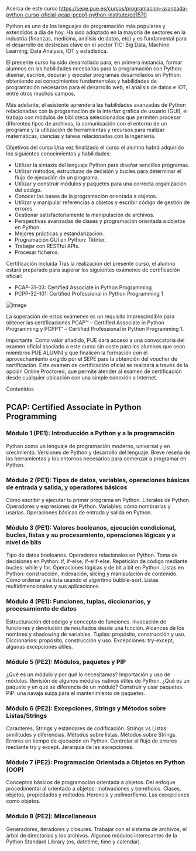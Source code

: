Acerca de este curso
https://sepe.pue.es/cursos/programacion-avanzada-python-curso-oficial-pcap-pcpp1-python-institute/ed1570 

Python es uno de los lenguajes de programación más populares y extendidos a día de hoy. Ha sido adoptado en la mayoría de sectores en la industria (finanzas, medicina, análisis de datos, etc) y es fundamental para el desarrollo de destrezas clave en el sector TIC: Big Data, Machine Learning, Data Analysis, IOT y estadística.

El presente curso ha sido desarrollado para, en primera instancia, formar alumnos en las habilidades necesarias para la programación con Python: diseñar, escribir, depurar y ejecutar programas desarrollados en Python: obteniendo así conocimientos fundamentales y habilidades de programación necesarias para el desarrollo web, el análisis de datos e IOT, entre otros muchos campos.

Más adelante, el asistente aprenderá las habilidades avanzadas de Python relacionadas con la programación de la interfaz gráfica de usuario (GUI), el trabajo con módulos de biblioteca seleccionados que permiten procesar diferentes tipos de archivos, la comunicación con el entorno de un programa y la utilización de herramientas y recursos para realizar matemáticas, ciencias y tareas relacionadas con la ingeniería.

Objetivos del curso
Una vez finalizado el curso el alumno habrá adquirido los siguientes conocimientos y habilidades:

* Utilizar la sintaxis del lenguaje Python para diseñar sencillos programas.
* Utilizar métodos, estructuras de decisión y bucles para determinar el flujo de ejecución de un programa.
* Utilizar y construir módulos y paquetes para una correcta organización del código.
* Conocer las bases de la programación orientada a objetos.
* Utilizar y manipular referencias a objetos y escribir código de gestión de errores.
* Gestionar satisfactoriamente la manipulación de archivos.
* Perspectivas avanzadas de clases y programación orientada a objetos en Python.
* Mejores prácticas y estandarización.
* Programación GUI en Python: TkInter.
* Trabajar con RESTful APIs.
* Procesar ficheros.

Certificación incluida
Tras la realización del presente curso, el alumno estará preparado para superar los siguientes exámenes de certificación oficial:

* PCAP-31-03: Certified Associate in Python Programming
* PCPP-32-101: Certified Professional in Python Programming 1  

![image](https://github.com/jdmc/learning/assets/6848470/e348e4ab-fe83-4166-aff2-f9abd935424c)

La superación de estos exámenes es un requisito imprescindible para obtener las certificaciones PCAP™ – Certified Associate in Python Programming y PCPP1™ – Certified Professional in Python Programming 1.

Importante: Como valor añadido, PUE dará acceso a una convocatoria del examen oficial asociado a este curso sin coste para los alumnos que sean miembros PUE ALUMNI y que finalicen la formación con el aprovechamiento exigido por el SEPE para la obtención del voucher de certificación. Este examen de certificación oficial se realizará a través de la opción Online Proctored, que permite atender al examen de certificación desde cualquier ubicación con una simple conexión a Internet.

Contenidos
## PCAP: Certified Associate in Python Programming

### Módulo 1 (PE1): Introducción a Python y a la programación

Python como un lenguaje de programación moderno, universal y en crecimiento.
Versiones de Python y desarrollo del lenguaje.
Breve reseña de las herramientas y los entornos necesarios para comenzar a programar en Python.

### Módulo 2 (PE1): Tipos de datos, variables, operaciones básicas de entrada y salida, y operadores básicos

Cómo escribir y ejecutar tu primer programa en Python.
Literales de Python.
Operadores y expresiones de Python.
Variables: cómo nombrarlas y usarlas.
Operaciones básicas de entrada y salida en Python.

### Módulo 3 (PE1): Valores booleanos, ejecución condicional, bucles, listas y su procesamiento, operaciones lógicas y a nivel de bits

Tipo de datos booleanos.
Operadores relacionales en Python.
Toma de decisiones en Python: if, if-else, if-elif-else.
Repetición de código mediante bucles: while y for.
Operaciones lógicas y de bit a bit en Python.
Listas en Python: construcción, indexación, slicing y manipulación de contenido.
Cómo ordenar una lista usando el algoritmo bubble-sort.
Listas multidimensionales y sus aplicaciones.

### Módulo 4 (PE1): Funciones, tuplas, diccionarios, y procesamiento de datos

Estructuración del código y concepto de funciones.
Invocación de funciones y devolución de resultados desde una función.
Alcances de los nombres y shadowing de variables.
Tuplas: propósito, construcción y uso.
Diccionarios: propósito, construcción y uso.
Excepciones: try-except, algunas excepciones útiles.

### Módulo 5 (PE2): Módulos, paquetes y PIP

¿Qué es un módulo y por qué lo necesitamos?
Importación y uso de módulos.
Revisión de algunos módulos nativos útiles de Python.
¿Qué es un paquete y en qué se diferencia de un módulo?
Construir y usar paquetes.
PIP: una navaja suiza para el mantenimiento de paquetes.

### Módulo 6 (PE2): Excepciones, Strings y Métodos sobre Listas/Strings

Caracteres, Strings y estándares de codificación.
Strings vs Listas: similitudes y diferencias.
Métodos sobre listas.
Métodos sobre Strings.
Errores en tiempo de ejecución en Python.
Controlar el flujo de errores mediante try y except.
Jerarquía de las excepciones.

### Módulo 7 (PE2): Programación Orientada a Objetos en Python (OOP)

Conceptos básicos de programación orientada a objetos.
Del enfoque procedimental al orientado a objetos: motivaciones y beneficios.
Clases, objetos, propiedades y métodos.
Herencia y polimorfismo.
Las excepciones como objetos.

### Módulo 8 (PE2): Miscellaneous

Generadores, iteradores y closures.
Trabajar con el sistema de archivos, el árbol de directorios y los archivos.
Algunos módulos interesantes de la Python Standard Library (os, datetime, time y calendar).
